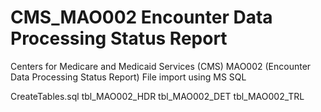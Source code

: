# CMS_MAO002 Encounter Data Processing Status Report
Centers for Medicare and Medicaid Services (CMS) MAO002 (Encounter Data Processing Status Report) File import using MS SQL

CreateTables.sql
  tbl_MAO002_HDR
  tbl_MAO002_DET
  tbl_MAO002_TRL
  
